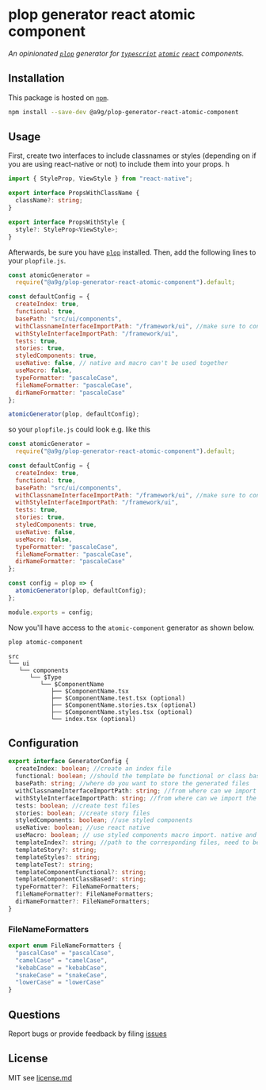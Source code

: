 # plop generator react atomic component

_An opinionated [`plop`][plop] generator for [`typescript`][typescript] [`atomic`][atomic] [`react`][react] components._

## Installation

This package is hosted on [`npm`][npm].

```bash
npm install --save-dev @a9g/plop-generator-react-atomic-component
```

## Usage

First, create two interfaces to include classnames or styles (depending on if you are using react-native or not) to include them into your props. h

```typescript
import { StyleProp, ViewStyle } from "react-native";

export interface PropsWithClassName {
  className?: string;
}

export interface PropsWithStyle {
  style?: StyleProp<ViewStyle>;
}
```

Afterwards, be sure you have [`plop`][plop] installed. Then, add the following lines to your `plopfile.js`.

```javascript
const atomicGenerator =
  require("@a9g/plop-generator-react-atomic-component").default;

const defaultConfig = {
  createIndex: true,
  functional: true,
  basePath: "src/ui/components",
  withClassnameInterfaceImportPath: "/framework/ui", //make sure to configure this path
  withStyleInterfaceImportPath: "/framework/ui",
  tests: true,
  stories: true,
  styledComponents: true,
  useNative: false, // native and macro can't be used together
  useMacro: false,
  typeFormatter: "pascaleCase",
  fileNameFormatter: "pascaleCase",
  dirNameFormatter: "pascaleCase"
};

atomicGenerator(plop, defaultConfig);
```

so your `plopfile.js` could look e.g. like this

```javascript
const atomicGenerator =
  require("@a9g/plop-generator-react-atomic-component").default;

const defaultConfig = {
  createIndex: true,
  functional: true,
  basePath: "src/ui/components",
  withClassnameInterfaceImportPath: "/framework/ui", //make sure to configure this path
  withStyleInterfaceImportPath: "/framework/ui",
  tests: true,
  stories: true,
  styledComponents: true,
  useNative: false,
  useMacro: false,
  typeFormatter: "pascaleCase",
  fileNameFormatter: "pascaleCase",
  dirNameFormatter: "pascaleCase"
};

const config = plop => {
  atomicGenerator(plop, defaultConfig);
};

module.exports = config;
```

Now you'll have access to the `atomic-component` generator as shown below.

```bash
plop atomic-component
```

```text
src
└── ui
   └── components
      └── $Type
         └── $ComponentName
            ├── $ComponentName.tsx
            ├── $ComponentName.test.tsx (optional)
            ├── $ComponentName.stories.tsx (optional)
            ├── $ComponentName.styles.tsx (optional)
            └── index.tsx (optional)
```

## Configuration

```typescript
export interface GeneratorConfig {
  createIndex: boolean; //create an index file
  functional: boolean; //should the template be functional or class based?
  basePath: string; //where do you want to store the generated files
  withClassnameInterfaceImportPath: string; //from where can we import the classname interface
  withStyleInterfaceImportPath: string; //from where can we import the styles interface
  tests: boolean; //create test files
  stories: boolean; //create story files
  styledComponents: boolean; //use styled components
  useNative: boolean; //use react native
  useMacro: boolean; // use styled components macro import. native and macro can't be used together
  templateIndex?: string; //path to the corresponding files, need to be an absolute path
  templateStory?: string;
  templateStyles?: string;
  templateTest?: string;
  templateComponentFunctional?: string;
  templateComponentClassBased?: string;
  typeFormatter?: FileNameFormatters;
  fileNameFormatter?: FileNameFormatters;
  dirNameFormatter?: FileNameFormatters;
}
```

### FileNameFormatters

```typescript
export enum FileNameFormatters {
  "pascalCase" = "pascalCase",
  "camelCase" = "camelCase",
  "kebabCase" = "kebabCase",
  "snakeCase" = "snakeCase",
  "lowerCase" = "lowerCase"
}
```

## Questions

Report bugs or provide feedback by filing [issues][issues]

## License

MIT see [license.md](license.md)

[npm]: https://www.npmjs.com/package/@a9g/plop-generator-react-atomic-component
[issues]: https://github.com/ahoendgen/plop-generator-react-atomic-component/issues
[plop]: https://plopjs.com
[react]: https://reactjs.org
[typescript]: https://typescriptlang.org
[atomic]: https://atomicdesign.bradfrost.com/
